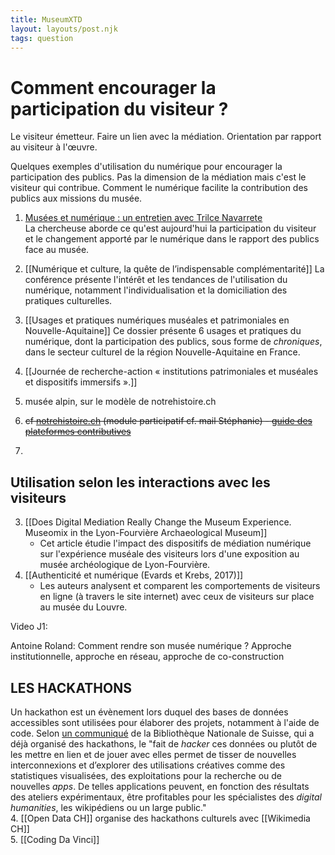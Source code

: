```yaml
---
title: MuseumXTD
layout: layouts/post.njk
tags: question
---
```

# Comment encourager la participation du visiteur ?

Le visiteur émetteur. 
Faire un lien avec la médiation. 
Orientation par rapport au visiteur à l'œuvre. 

Quelques exemples d'utilisation du numérique pour encourager la participation des publics. Pas la dimension de la médiation mais c'est le visiteur qui contribue. 
Comment le numérique facilite la contribution des publics aux missions du musée. 

1. [Musées et numérique : un entretien avec Trilce Navarrete](https://metis-lab.com/2022/05/02/musees-et-numerique-un-entretien-avec-trilce-navarrete/)     
   La chercheuse aborde ce qu'est aujourd'hui la participation du visiteur et le changement apporté par le numérique dans le rapport des publics face au musée.  
2. [[Numérique et culture, la quête de l’indispensable complémentarité]]
   La conférence présente l'intérêt et les tendances de l'utilisation du numérique, notamment l'individualisation et la domiciliation des pratiques culturelles. 
3. [[Usages et pratiques numériques muséales et patrimoniales en Nouvelle-Aquitaine]]
   Ce dossier présente 6 usages et pratiques du numérique, dont la participation des publics, sous forme de *chroniques*, dans le secteur culturel de la région Nouvelle-Aquitaine en France.   


4. [[Journée de recherche-action « institutions patrimoniales et muséales et dispositifs immersifs ».]]
5. musée alpin, sur le modèle de notrehistoire.ch
6. ~~cf [notrehistoire.ch](https://notrehistoire.ch/posts/notrehistoire-guide-plateformes-contributives) (module participatif cf. mail Stéphanie) - [guide des plateformes contributives](https://notrehistoire.ch/posts/notrehistoire-guide-plateformes-contributives)~~
7. 
## Utilisation selon les interactions avec les visiteurs
3. [[Does Digital Mediation Really Change the Museum Experience. Museomix in the Lyon-Fourvière Archaeological Museum]]
	- Cet article étudie l'impact des dispositifs de médiation numérique sur l'expérience muséale des visiteurs lors d'une exposition au musée archéologique de Lyon-Fourvière. 
4. [[Authenticité et numérique (Evards et Krebs, 2017)]]
	- Les auteurs analysent et comparent les comportements de visiteurs en ligne (à travers le site internet) avec ceux de visiteurs sur place au musée du Louvre. 

Video J1:

Antoine Roland: Comment rendre son musée numérique ? Approche institutionnelle, approche en réseau, approche de co-construction 

## LES HACKATHONS
Un hackathon est un évènement lors duquel des bases de données accessibles sont utilisées pour élaborer des projets, notamment à l'aide de code. Selon [un communiqué](https://www.admin.ch/gov/fr/start/dokumentation/medienmitteilungen.msg-id-56205.html) de la Bibliothèque Nationale de Suisse, qui a déjà organisé des hackathons, le "fait de _hacker_ ces données ou plutôt de les mettre en lien et de jouer avec elles permet de tisser de nouvelles interconnexions et d’explorer des utilisations créatives comme des statistiques visualisées, des exploitations pour la recherche ou de nouvelles _apps_. De telles applications peuvent, en fonction des résultats des ateliers expérimentaux, être profitables pour les spécialistes des _digital humanities_, les wikipédiens ou un large public."  
4. [[Open Data CH]] organise des hackathons culturels avec [[Wikimedia CH]]  
5. [[Coding Da Vinci]]